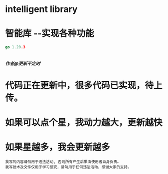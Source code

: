 # intelligent library
# 智能库 --实现各种功能
```go
go 1.20.3

```

```python

```

##### 作者@更新不定时
# 代码正在更新中，很多代码已实现，待上传。
# 如果可以点个星，我动力越大，更新越快
# 如果星越多，我会更新越多
```
我写的内容请勿用于违法活动, 否则所有产生后果由使用者自身负责。
我写技术及文件仅用于学习研究，请勿用于任何违法活动，感谢大家的支持。
```